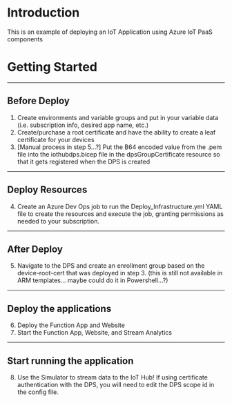 
# Introduction 
This is an example of deploying an IoT Application using Azure IoT PaaS components

# Getting Started
---
## Before Deploy
1. Create environments and variable groups and put in your variable data (i.e. subscription info, desired app name, etc.)
2. Create/purchase a root certificate and have the ability to create a leaf certificate for your devices
3. [Manual process in step 5...?] Put the B64 encoded value from the .pem file into the iothubdps.bicep file in the dpsGroupCertificate resource so that it gets registered when the DPS is created

---
## Deploy Resources
4. Create an Azure Dev Ops job to run the Deploy_Infrastructure.yml YAML file to create the resources and execute the job, granting permissions as needed to your subscription.

---
## After Deploy
5. Navigate to the DPS and create an enrollment group based on the device-root-cert that was deployed in step 3. 
(this is still not available in ARM templates... maybe could do it in Powershell...?)

---
## Deploy the applications
6.  Deploy the Function App and Website
7.  Start the Function App, Website, and Stream Analytics

---
## Start running the application
8.	Use the Simulator to stream data to the IoT Hub! If using certificate authentication with the DPS, you will need to edit the DPS scope id in the config file.


